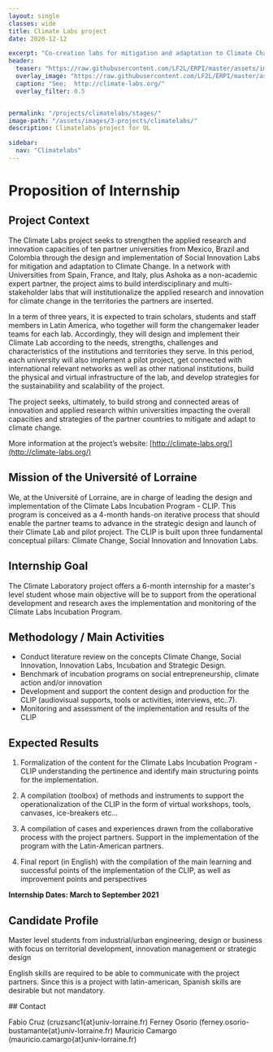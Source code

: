 ```yaml
---
layout: single
classes: wide
title: Climate Labs project
date: 2020-12-12

excerpt: "Co-creation labs for mitigation and adaptation to Climate Change"
header:
  teaser: "https://raw.githubusercontent.com/LF2L/ERPI/master/assets/images/projects/climatelabs/teaser.png"
  overlay_image: "https://raw.githubusercontent.com/LF2L/ERPI/master/assets/images/projects/climatelabs/teaser.png"
  caption: "See:  http://climate-labs.org/"
  overlay_filter: 0.5


permalink: "/projects/climatelabs/stages/"
image-path: "/assets/images/3-projects/climatelabs/"
description: Climatelabs project for UL

sidebar:
  nav: "Climatelabs"
---
```


# Proposition of Internship

## Project Context

The Climate Labs project seeks to strengthen the applied research and innovation capacities of ten partner universities from Mexico, Brazil and Colombia through the design and implementation of Social Innovation Labs for mitigation and adaptation to Climate Change. In a network with Universities from Spain, France, and Italy, plus Ashoka as a non-academic expert partner, the project aims to build interdisciplinary and multi-stakeholder labs that will institutionalize the applied research and innovation for climate change in the territories the partners are inserted.

In a term of three years, it is expected to train scholars, students and staff members in Latin America, who together will form the changemaker leader teams for each lab. Accordingly, they will design and implement their Climate Lab according to the needs, strengths, challenges and characteristics of the institutions and territories they serve. In this period, each university will also implement a pilot project, get connected with international relevant networks as well as other national institutions, build the physical and virtual infrastructure of the lab, and develop strategies for the sustainability and scalability of the project.

The project seeks, ultimately, to build strong and connected areas of innovation and applied research within universities impacting the overall capacities and strategies of the partner countries to mitigate and adapt to climate change.

More information at the project’s website: [http://climate-labs.org/](http://climate-labs.org/)

## Mission of the Université of Lorraine

We, at the Université of Lorraine, are in charge of leading the design and implementation of the Climate Labs Incubation Program - CLIP. This program is conceived as a 4-month hands-on iterative process that should enable the partner teams to advance in the strategic design and launch of their Climate Lab and pilot project. The CLIP is built upon three fundamental conceptual pillars: Climate Change, Social Innovation and Innovation Labs.

## Internship Goal

The Climate Laboratory project offers a 6-month internship for a master's level student whose main objective will be to support from the operational development and research axes the implementation and monitoring of the Climate Labs Incubation Program.

## Methodology / Main Activities

- Conduct literature review on the concepts Climate Change, Social Innovation, Innovation Labs, Incubation and Strategic Design.
- Benchmark of incubation programs on social entrepreneurship, climate action and/or innovation
- Development and support the content design and production for the CLIP (audiovisual supports, tools or activities, interviews, etc..7).
- Monitoring and assessment of the implementation and results of the CLIP


## Expected Results

1. Formalization of the content for the Climate Labs Incubation Program - CLIP understanding the pertinence and identify main structuring points for the implementation.
1. A compilation (toolbox) of methods and instruments to support the operationalization of the CLIP in the form of virtual workshops, tools, canvases, ice-breakers etc...

1. A compilation of cases and experiences drawn from the collaborative process with the project partners.
Support in the implementation of the program with the Latin-American partners.

1. Final report (in English) with the compilation of the main learning and successful points of the implementation of the CLIP, as well as improvement points and perspectives

**Internship Dates: March to September 2021**


## Candidate Profile

Master level students from industrial/urban engineering, design or business with focus on territorial development, innovation management or strategic design

English skills are required to be able to communicate with the project partners. Since this is a project with latin-american, Spanish skills are desirable but not mandatory.

## Contact

Fabio Cruz (cruzsanc1{at}univ-lorraine.fr)
Ferney Osorio (ferney.osorio-bustamante{at}univ-lorraine.fr)
Mauricio Camargo (mauricio.camargo{at}univ-lorraine.fr)
